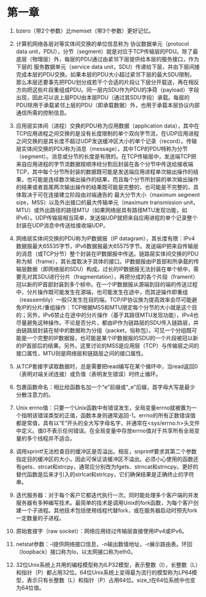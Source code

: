 # 第一章

1. bzero（带2个参数）比memset（带3个参数）更好记忆。

2. 计算机网络各层对等实体间交换的单位信息称为 协议数据单元（protocol data unit，PDU），分节（segment）就是对应于TCP传输层的PDU。除了最底层（物理层）外，每层的PDU通过由紧邻下层提供给本层的服务接口，作为下层的 服务数据单元（service data unit，SDU）传递给下层，并由下层间接完成本层的PDU交换。如果本层的PDU大小超过紧邻下层的最大SDU限制，那么本层还要事先把PDU划分成若干个合适的片段让下层分开载送，再在相反方向把这些片段重组成PDU。同一层内SDU作为PDU的净荷（payload）字段出现，因此可以说上层PDU由本层PDU（通过其SDU字段）承载。每层的PDU除用于承载紧邻上层的PDU（即承载数据）外，也用于承载本层协议内部通信所需的控制信息。

3. 应用层实体间（进程）交换的PDU称为应用数据（application data），其中在TCP应用进程之间交换的是没有长度限制的单个双向字节流，在UDP应用进程之间交换的是其长度不超过UDP发送缓冲区大小的单个记录（record）。传输层实体间交换的PDU称为消息（message），其中TCP的PDU特称为分节（segment）。消息或分节的长度是有限的。在TCP传输层中，发送端TCP把来自应用进程的字节流数据按顺序经分割后封装在各个分节中传送给接收端TCP，其中每个分节所封装的数据既可能是发送端应用进程单次输出操作的结果，也可能是连续数次输出操作的结果，而且每个分节所封装的单次输出操作的结果或者首尾两次输出操作的结果既可能是完整的，也可能是不完整的，具体取决于可在连接建立阶段由对端通告的 最大分节大小（maximum segment size，MSS）以及外出接口的最大传输单元（maximum transmission unit，MTU）或外出路径的路径MTU（如果网络层具有路径MTU发现功能，如IPv6）。UDP传输层相当简单，发送端UDP就把来自应用进程的单个记录整个封装在UDP消息中传送给接收端UDP。

4. 网络层实体间交换的PDU称为IP数据报（IP datagram），其长度有限：IPv4数据报最大65535字节，IPv6数据报最大65575字节。发送端IP把来自传输层的消息（或TCP分节）整个封装在IP数据报中传送。链路层实体间交换的PDU称为帧（frame），其长度取决于具体的接口。IP数据报由IP首部和所承载的传输层数据（即网络层的SDU）构成。过长的IP数据报无法封装在单个帧中，需要先对其SDU进行分片（fragmentation），再把分成的各个片段（frament）冠以新的IP首部封装到多个帧中。在一个IP数据报从源端到目的端的传送过程中，分片操作既可能发生在源端，也可能发生在途中，而其逆操作即重组（reassembly）一般只发生在目的端。TCP/IP协议族为提高效率会尽可能避免IP的分片/重组操作：TCP根据MSS和MTU限定每个分节的大小就是这个目的；另外，IPv6禁止在途中的分片操作（基于其路径MTU发现功能），IPv4也尽量避免这种操作。不论是否分片，都由IP作为链路层的SDU传入链路层，并由链路层封装在帧中的数据称为分组（packet，俗称包）。可见一个分组既可能是一个完整的IP数据报，也可能是某个IP数据报的SDU的一个片段被冠以新的IP首部后的结果。另外，这里讨论的MSS是应用层（TCP）与传输层之间的接口属性，MTU则是网络层和链路层之间的接口属性。

5. 从TCP套接字读取数据时，总是需要把read编写在某个循环中，当read返回0（表明对端关闭连接）或负值（表明发生错误）时终止循环。

6. 包裹函数命名：相比给函数名加一个“e”前缀或“_e”后缀，首字母大写是最少分散注意力的。

7. Unix errno值：只要一个Unix函数中有错误发生，全局变量errno就被置为一个指明该错误类型的正值，函数本身则通常返回-1。errno的所有正数错误值都是常值，具有以“E”开头的全大写字母名字，并通常在<sys/errno.h>头文件中定义。值0不表示任何错误。在全局变量中存放errno值对于共享所有全局变量的多个线程并不适合。

8. 调用sprintf无法检查目的缓冲区是否溢出。相反，snprintf要求其第二个参数指定目的缓冲区的大小，因此可保证该缓冲区不溢出。必须小心使用的函数还有gets、strcat和strcpy，通常应分别改为fgets、strncat和strncpy。更好的替代函数是后来才引入的strlcat和strlcpy，它们确保结果是正确终止的字符串。

9. 迭代服务器：对于每个客户它都迭代执行一次。同时能处理多个客户端的并发服务器有多种编写技术。最简单的技术是调用Unix的fork函数，为每个客户创建一个子进程。其他技术包括使用线程代替fork，或在服务器启动时预先fork一定数量的子进程。

10. 原始套接字（raw socket）：网络应用绕过传输层直接使用IPv4或IPv6。

11. netstat参数：-i提供网络接口信息，-n输出数值地址，-r展示路由表。环回（loopback）接口称为lo，以太网接口称为eth0。

12. 32位Unix系统上共用的编程模型称为ILP32模型，表示整数（I），长整数（L）和指针（P）都占用32位。64位Unix系统上变得最为流行的模型称为LP64模型，表示只有长整数（L）和指针（P）占用64位。size_t在64位系统中也变为64位值。
